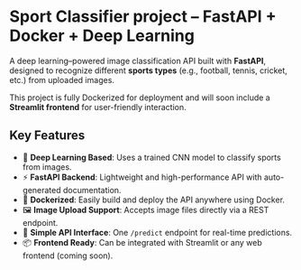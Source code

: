 #  Sport Classifier project – FastAPI + Docker + Deep Learning

A deep learning–powered image classification API built with **FastAPI**, designed to recognize different **sports types** (e.g., football, tennis, cricket, etc.) from uploaded images.

This project is fully Dockerized for deployment and will soon include a **Streamlit frontend** for user-friendly interaction.

##  Key Features

- 🧠 **Deep Learning Based**: Uses a trained CNN model to classify sports from images.
- ⚡ **FastAPI Backend**: Lightweight and high-performance API with auto-generated documentation.
- 🐳 **Dockerized**: Easily build and deploy the API anywhere using Docker.
- 🖼️ **Image Upload Support**: Accepts image files directly via a REST endpoint.
- 🧪 **Simple API Interface**: One `/predict` endpoint for real-time predictions.
- 📦 **Frontend Ready**: Can be integrated with Streamlit or any web frontend (coming soon).
